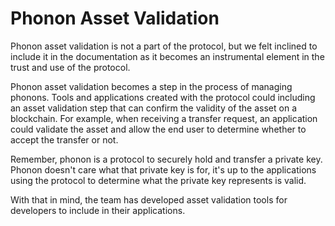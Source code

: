 # Phonon Asset Validation

Phonon asset validation is not a part of the protocol, but we felt inclined to include it in the documentation as it becomes an instrumental element in the trust and use of the protocol.&#x20;

Phonon asset validation becomes a step in the process of managing phonons. Tools and applications created with the protocol could including an asset validation step that can confirm the validity of the asset on a blockchain.  For example, when receiving a transfer request, an application could validate the asset and allow the end user to determine whether to accept the transfer or not.

Remember, phonon is a protocol to securely hold and transfer a private key.  Phonon doesn't care what that private key is for, it's up to the applications using the protocol to determine what the private key represents is valid.

With that in mind, the team has developed asset validation tools for developers to include in their applications.
